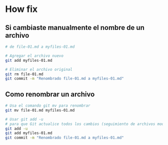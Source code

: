 # How fix
## Si cambiaste manualmente el nombre de un archivo
```bash
# de file-01.md a myfiles-01.md

# Agregar el archivo nuevo
git add myfiles-01.md

# Eliminar el archivo original
git rm file-01.md
git commit -m "Renombrado file-01.md a myfiles-01.md"
```

## Como renombrar un archivo
```bash
# Usa el comando git mv para renombrar
git mv file-01.md myfiles-01.md

# Usar git add -u
# para que Git actualice todos los cambios (seguimiento de archivos modificados y eliminados).
git add -u
git add myfiles-01.md
git commit -m "Renombrado file-01.md a myfiles-01.md"
```
